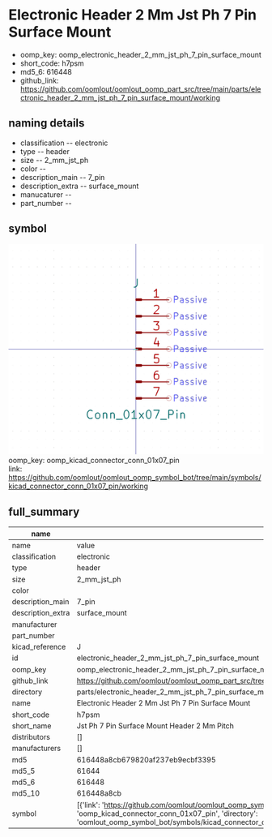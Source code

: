 # Electronic Header 2 Mm Jst Ph 7 Pin Surface Mount

  
* oomp_key: oomp_electronic_header_2_mm_jst_ph_7_pin_surface_mount 
* short_code: h7psm
* md5_6: 616448  
* github_link: https://github.com/oomlout/oomlout_oomp_part_src/tree/main/parts/electronic_header_2_mm_jst_ph_7_pin_surface_mount/working  
## naming details
* classification -- electronic
* type -- header
* size -- 2_mm_jst_ph
* color -- 
* description_main -- 7_pin
* description_extra -- surface_mount
* manucaturer -- 
* part_number -- 



## symbol

![](symbol/0/working/working_600.png)  
oomp_key: oomp_kicad_connector_conn_01x07_pin  
link: https://github.com/oomlout/oomlout_oomp_symbol_bot/tree/main/symbols/kicad_connector_conn_01x07_pin/working  


## full_summary
| name | value | 
| --- | --- | 
| name | value | 
| classification | electronic | 
| type | header | 
| size | 2_mm_jst_ph | 
| color |  | 
| description_main | 7_pin | 
| description_extra | surface_mount | 
| manufacturer |  | 
| part_number |  | 
| kicad_reference | J | 
| id | electronic_header_2_mm_jst_ph_7_pin_surface_mount | 
| oomp_key | oomp_electronic_header_2_mm_jst_ph_7_pin_surface_mount | 
| github_link | https://github.com/oomlout/oomlout_oomp_part_src/tree/main/parts/electronic_header_2_mm_jst_ph_7_pin_surface_mount/working | 
| directory | parts/electronic_header_2_mm_jst_ph_7_pin_surface_mount | 
| name | Electronic Header 2 Mm Jst Ph 7 Pin Surface Mount | 
| short_code | h7psm | 
| short_name | Jst Ph 7 Pin Surface Mount Header 2 Mm Pitch | 
| distributors | [] | 
| manufacturers | [] | 
| md5 | 616448a8cb679820af237eb9ecbf3395 | 
| md5_5 | 61644 | 
| md5_6 | 616448 | 
| md5_10 | 616448a8cb | 
| symbol | [{'link': 'https://github.com/oomlout/oomlout_oomp_symbol_bot/tree/main/symbols/kicad_connector_conn_01x07_pin', 'oomp_key': 'oomp_kicad_connector_conn_01x07_pin', 'directory': 'oomlout_oomp_symbol_bot/symbols/kicad_connector_conn_01x07_pin//working/working.kicad_sym'}] | 

